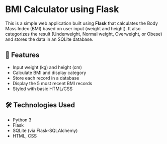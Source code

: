 # BMI Calculator using Flask

This is a simple web application built using **Flask** that calculates the Body Mass Index (BMI) based on user input (weight and height). It also categorizes the result (Underweight, Normal weight, Overweight, or Obese) and stores the data in an SQLite database.

## 🚀 Features

- Input weight (kg) and height (cm)
- Calculate BMI and display category
- Store each record in a database
- Display the 5 most recent BMI records
- Styled with basic HTML/CSS

## 🛠️ Technologies Used

- Python 3
- Flask
- SQLite (via Flask-SQLAlchemy)
- HTML, CSS

